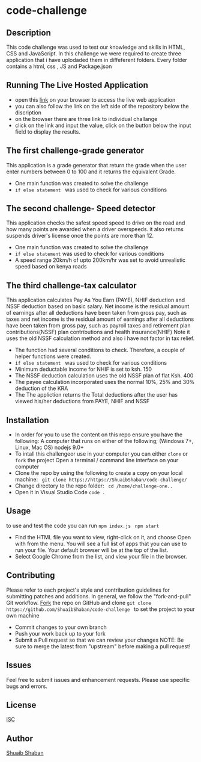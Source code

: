 # code-challenge
## Description
This code challenge was used to test our knowledge and skills in HTML, CSS and JavaScript. In this challenge we were required to create three application that i have uplodaded them in diffeferent folders.
Every folder contains a html, css , JS and Package.json
## Running The Live Hosted Application
* open this [link](https://code-challenge-one.netlify.app/) on your browser to access the live web application
* you can also follow the link on the left side of the repository below the discription
* on the browser there are three link to individual challange
* click on the link and input the value, click on the button below the input field to display the results.
## The first challenge-grade generator
This application is a grade generator that return the grade when the user enter numbers between 0 to 100 and it returns the equivalent Grade.
 * One main function was created to solve the challenge
* ``if else statement ``  was used to check for various conditions
## The second challenge- Speed detector
This application checks the safest speed speed to drive on the road and how many points are awarded when a driver overspeeds. it also returns suspends driver's license once the points are more than 12.
* One main function was created to solve the challenge
* ``if else statement``  was used to check for various conditions
* A speed range 20km/h of upto 200km/hr was set to avoid unrealistic speed based on kenya roads
## The third challenge-tax calculator
This application calculates Pay As You Earn (PAYE), NHIF deduction and NSSF deduction based on basic salary.
Net income is the residual amount of earnings after all deductions have been taken from gross pay, such as taxes and net income is the residual amount of earnings after all deductions have been taken from gross pay, such as payroll taxes and retirement plan contributions(NSSF) plan contributions and health insurance(NHIF)
Note it uses the old NSSF calculation method and also i have not factor in tax relief.
* The function had several conditions to check. Therefore, a couple of helper functions were created.
* ``if else statement ``  was used to check for various conditions
* Minimum deductable income for NHIF is set to ksh. 150
* The NSSF deduction calculation uses the old NSSF plan of flat Ksh. 400
* The payee calculation incorporated uses the normal 10%, 25% and 30% deduction of the KRA
* The The appliction returns the Total deductions after the user has viewed his/her deductions from PAYE, NHIF and NSSF
## Installation
* In order for you to use the content on this repo ensure you have the following:
A computer that runs on either of the following; (Windows 7+, Linux, Mac OS)
nodejs 9.0+
* To intall this challengeor use in your computer you can either ``clone`` or ``fork`` the project
Open a terminal / command line interface on your computer
* Clone the repo by using the following to create a copy on your local machine:
 `` git clone https://https://ShuaibShaban/code-challenge/``
* Change directory to the repo folder:
 `` cd /home/challenge-one..``
*  Open it in Visual Studio Code
  ``code .``
## Usage
to use and test the code you can run
``npm index.js ``
``npm start``
* Find the HTML file you want to view, right-click on it, and choose Open with from the menu. You will see a full list of apps that you can use to run your file. Your default browser will be at the top of the list.
* Select Google Chrome from the list, and view your file in the browser.
## Contributing
Please refer to each project's style and contribution guidelines for submitting patches and additions. In general, we follow the "fork-and-pull" Git workflow.
[Fork](https://github.com/shuaibshaban/code-challenge) the repo on GitHub and
clone   ``git clone https://github.com/ShuaibShaban/code-challenge ``
to set the project to your own machine
* Commit changes to your own branch
* Push your work back up to your fork
* Submit a Pull request so that we can review your changes
NOTE: Be sure to merge the latest from "upstream" before making a pull request!
## Issues
Feel free to submit issues and enhancement requests.
Please use specific bugs and errors.
## License
[ISC](https://opensource.org/licenses/ISC)
## Author
[Shuaib Shaban](https://github.com/shuaibshaban)
